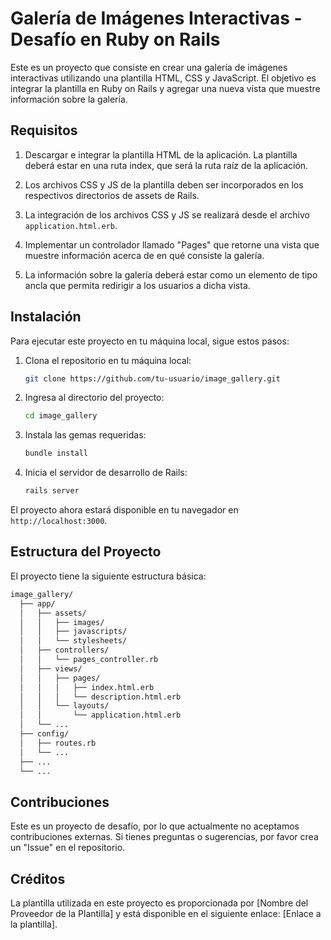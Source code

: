 # Galería de Imágenes Interactivas - Desafío en Ruby on Rails

Este es un proyecto que consiste en crear una galería de imágenes interactivas utilizando una plantilla HTML, CSS y JavaScript. El objetivo es integrar la plantilla en Ruby on Rails y agregar una nueva vista que muestre información sobre la galería.

## Requisitos

1. Descargar e integrar la plantilla HTML de la aplicación. La plantilla deberá estar en una ruta index, que será la ruta raíz de la aplicación.

2. Los archivos CSS y JS de la plantilla deben ser incorporados en los respectivos directorios de assets de Rails.

3. La integración de los archivos CSS y JS se realizará desde el archivo `application.html.erb`.

4. Implementar un controlador llamado "Pages" que retorne una vista que muestre información acerca de en qué consiste la galería.

5. La información sobre la galería deberá estar como un elemento de tipo ancla que permita redirigir a los usuarios a dicha vista.

## Instalación

Para ejecutar este proyecto en tu máquina local, sigue estos pasos:

1. Clona el repositorio en tu máquina local:

    ```bash
    git clone https://github.com/tu-usuario/image_gallery.git
    ```

2. Ingresa al directorio del proyecto:

    ```bash
    cd image_gallery
    ```

3. Instala las gemas requeridas:

    ```bash
    bundle install
    ```

4. Inicia el servidor de desarrollo de Rails:

    ```bash
    rails server
    ```

El proyecto ahora estará disponible en tu navegador en `http://localhost:3000`.

## Estructura del Proyecto

El proyecto tiene la siguiente estructura básica:

```bash
image_gallery/
  ├── app/
  │   ├── assets/
  │   │   ├── images/
  │   │   ├── javascripts/
  │   │   └── stylesheets/
  │   ├── controllers/
  │   │   └── pages_controller.rb
  │   ├── views/
  │   │   ├── pages/
  │   │   │   ├── index.html.erb
  │   │   │   └── description.html.erb
  │   │   └── layouts/
  │   │       └── application.html.erb
  │   └── ...
  ├── config/
  │   ├── routes.rb
  │   └── ...
  ├── ...
  └── ...
```

## Contribuciones

Este es un proyecto de desafío, por lo que actualmente no aceptamos contribuciones externas. Si tienes preguntas o sugerencias, por favor crea un "Issue" en el repositorio.

## Créditos

La plantilla utilizada en este proyecto es proporcionada por [Nombre del Proveedor de la Plantilla] y está disponible en el siguiente enlace: [Enlace a la plantilla].
